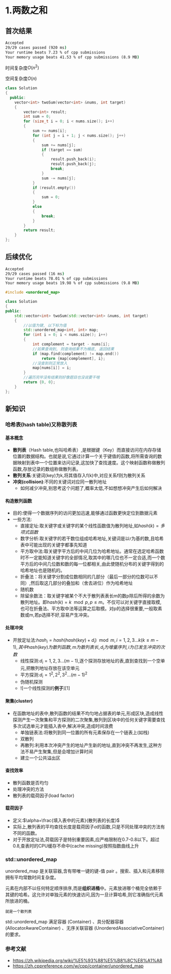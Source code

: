 # 1.两数之和

## 首次结果

```cmd
Accepted
29/29 cases passed (920 ms)
Your runtime beats 7.23 % of cpp submissions
Your memory usage beats 41.53 % of cpp submissions (8.9 MB)
```

时间复杂度$O(n^2)$

空间复杂度$O(n)$

```c++
class Solution
{
  public:
    vector<int> twoSum(vector<int> &nums, int target)
    {
        vector<int> result;
        int sum = 0;
        for (size_t i = 0; i < nums.size(); i++)
        {
            sum += nums[i];
            for (int j = i + 1; j < nums.size(); j++)
            {
                sum += nums[j];
                if (target == sum)
                {
                    result.push_back(i);
                    result.push_back(j);
                    break;
                }
                sum -= nums[j];
            }
            if (result.empty())
            {
                sum = 0;
            }
            else
            {
                break;
            }
        }
        return result;
    }
};
```

## 后续优化

```cmd
Accepted
29/29 cases passed (16 ms)
Your runtime beats 78.01 % of cpp submissions
Your memory usage beats 19.98 % of cpp submissions (9.8 MB)
```

```c++
#include <unordered_map>

class Solution
{
public:
    std::vector<int> twoSum(std::vector<int> &nums, int target)
    {
        //以值为键, 以下标为值
        std::unordered_map<int, int> map;
        for (int i = 0; i < nums.size(); i++)
        {
            int complement = target - nums[i];
            //如果查询到, 则查询结果不为桶底, 返回结果
            if (map.find(complement) != map.end())
                return {map[complement], i};
            //没查到则正常放入
            map[nums[i]] = i;
        }
        //遍历完毕没有结果则好像题目也没说要干啥
        return {0, 0};
    }
};
```

## 新知识

### 哈希表(hash table)又称散列表

#### 基本概念

* **散列表**（Hash table,也叫哈希表）,是根据键（Key）而直接访问在内存存储位置的数据结构。也就是说,它通过计算一个关于键值的函数,将所需查询的数据映射到表中一个位置来访问记录,这加快了查找速度。这个映射函数称做散列函数,存放记录的数组称做散列表。
* **散列关系**:关键词(key)为k,将其值存入f(k)中,对应关系f则为散列关系
* **冲突(collision)**:不同的关键词对应同一散列地址
  * 如何减少冲突,别思考这个问题了,概率太低,不如想想冲突产生后如何解决

#### 构造散列函数

* 目的:使得一个数据序列的访问更加迅速,能够通过函数更快定位到数据元素
* 一些方法:
  * 直接定址:取关键字或关键字的某个线性函数值为散列地址,如$hash(k)=多项式函数$
  * 数字分析:取关键字的若干数位组成哈希地址,关键词是以r为基的数,且哈希表中可能出现的关键字都事先知道
  * 平方取中法:取关键字平方后的中间几位为哈希地址。通常在选定哈希函数时不一定能知道关键字的全部情况,取其中的哪几位也不一定合适,而一个数平方后的中间几位数和数的每一位都相关,由此使随机分布的关键字得到的哈希地址也是随机的。
  * 折叠法：将关键字分割成位数相同的几部分（最后一部分的位数可以不同）,然后取这几部分的叠加和（舍去进位）作为哈希地址
  * 随机数
  * 除留余数法：取关键字被某个不大于散列表表长m的数p除后所得的余数为散列地址。即$hash(k)=k \mod p,p\leq m$。不仅可以对关键字直接取模,也可在折叠法、平方取中法等运算之后取模。对p的选择很重要,一般取素数或m,若p选择不好,容易产生冲突。

#### 处理冲突

* 开放定址法:$hash_i=hash(hash(key)+d_i)\mod m,i=1,2,3...k(k\leq m-1),其中hash(key)为散列函数,m为散列表长,d_{i}为增量序列,i为已发生冲突的次数$
  * 线性探测:$d_i=1,2,3...(m-1)$,逐个探测存放地址的表,直到查找到一个空单元,把散列地址存放在该空单元
  * 平方探测:$d_i=1^2,2^2,3^2...(m-1)^2$
  * 伪随机探测
  * ![一个线性探测的**例子**][1]

#### 聚集(cluster)

* 在函数地址的表中,散列函数的结果不均匀地占据表的单元,形成区块,造成线性探测产生一次聚集和平方探测的二次聚集,散列到区块中的任何关键字需要查找多次试选单元才能插入表中,解决冲突,造成时间浪费
  * 单独链表法:将散列到同一位置的所有元素保存在一个链表上(如栈)
  * 双散列
  * 再散列:利用本次冲突产生的地址产生新的地址,直到冲突不再发生,这种方法不易产生聚集,但是会增加计算时间
  * 建立一个公共溢出区

#### 查找效率

* 散列函数是否均匀
* 处理冲突的方法
* 散列表的载荷因子(load factor)

#### 载荷因子

* 定义:$\alpha=\frac{填入表中的元素}{散列表的长度}$
* 实际上,散列表的平均查找长度是载荷因子$\alpha$的函数,只是不同处理冲突的方法有不同的函数。
* 对于开放定址法,荷载因子是特别重要因素,应严格限制在0.7-0.8以下。超过0.8,查表时的CPU缓存不命中(cache missing)按照指数曲线上升

### std::unordered_map

unordered_map 是关联容器,含有带唯一键的键-值 pair 。搜索、插入和元素移除拥有平均常数时间复杂度。

元素在内部不以任何特定顺序排序,而是**组织进桶**中。元素放进哪个桶完全依赖于其键的哈希。这允许对单独元素的快速访问,因为一旦计算哈希,则它准确指代元素所放进的桶。

```zh-cn
就是一个散列表
```

std::unordered_map 满足容器 (Container) 、具分配器容器 (AllocatorAwareContainer) 、无序关联容器 (UnorderedAssociativeContainer) 的要求。

### 参考文献

* <https://zh.wikipedia.org/wiki/%E5%93%88%E5%B8%8C%E8%A1%A8>
* <https://zh.cppreference.com/w/cpp/container/unordered_map>
